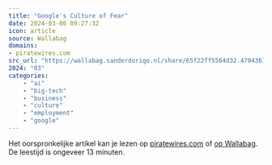 ```yaml
---
title: "Google's Culture of Fear"
date: 2024-03-06 09:27:32
icon: article
source: Wallabag
domains:
- piratewires.com
src_url: "https://wallabag.sanderdorigo.nl/share/65f22ff5564d32.47043670"
2024: "03"
categories:
    - "ai"
    - "big-tech"
    - "business"
    - "culture"
    - "employment"
    - "google"
---
```

Het oorspronkelijke artikel kan je lezen op [piratewires.com](https://www.piratewires.com/p/google-culture-of-fear) of [op Wallabag](https://wallabag.sanderdorigo.nl/share/65f22ff5564d32.47043670). De leestijd is ongeveer 13 minuten.